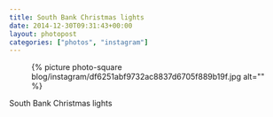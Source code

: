 ```yaml
---
title: South Bank Christmas lights
date: 2014-12-30T09:31:43+00:00
layout: photopost
categories: ["photos", "instagram"]
---
```


<figure class="photo photo--square">
  {% picture photo-square blog/instagram/df6251abf9732ac8837d6705f889b19f.jpg alt="" %}
</figure>

South Bank Christmas lights
